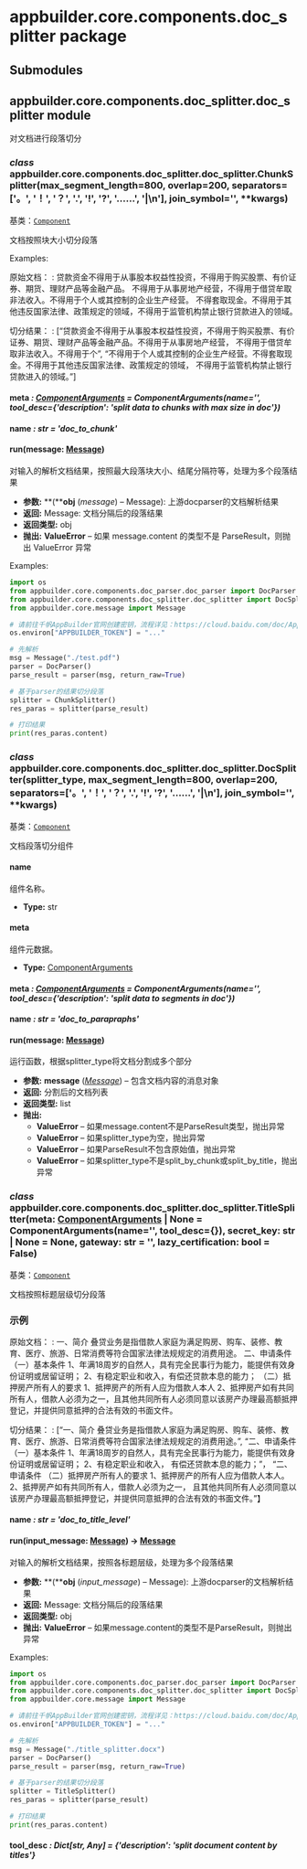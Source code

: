 # appbuilder.core.components.doc_splitter package

## Submodules

## appbuilder.core.components.doc_splitter.doc_splitter module

对文档进行段落切分

### *class* appbuilder.core.components.doc_splitter.doc_splitter.ChunkSplitter(max_segment_length=800, overlap=200, separators=['。', '！', '？', '.', '!', '?', '……', '|\\n'], join_symbol='', \*\*kwargs)

基类：[`Component`](appbuilder.core.md#appbuilder.core.component.Component)

文档按照块大小切分段落

Examples:

原始文档：
: 贷款资金不得用于从事股本权益性投资，不得用于购买股票、有价证券、期货、理财产品等金融产品。
  不得用于从事房地产经营，不得用于借贷牟取非法收入。不得用于个人或其控制的企业生产经营。
  不得套取现金。不得用于其他违反国家法律、政策规定的领域，不得用于监管机构禁止银行贷款进入的领域。

切分结果：
: [“贷款资金不得用于从事股本权益性投资，不得用于购买股票、有价证券、期货、理财产品等金融产品。不得用于从事房地产经营，
  不得用于借贷牟取非法收入。不得用于个”,
  “不得用于个人或其控制的企业生产经营。不得套取现金。不得用于其他违反国家法律、政策规定的领域，
  不得用于监管机构禁止银行贷款进入的领域。”]

#### meta *: [ComponentArguments](appbuilder.core.md#appbuilder.core.component.ComponentArguments)* *= ComponentArguments(name='', tool_desc={'description': 'split data to chunks with max size in doc'})*

#### name *: str* *= 'doc_to_chunk'*

#### run(message: [Message](appbuilder.core.md#appbuilder.core.message.Message))

对输入的解析文档结果，按照最大段落块大小、结尾分隔符等，处理为多个段落结果

* **参数:**
  **(****obj** (*message*) – Message): 上游docparser的文档解析结果
* **返回:**
  Message: 文档分隔后的段落结果
* **返回类型:**
  obj
* **抛出:**
  **ValueError** – 如果 message.content 的类型不是 ParseResult，则抛出 ValueError 异常

Examples:

```python
import os
from appbuilder.core.components.doc_parser.doc_parser import DocParser
from appbuilder.core.components.doc_splitter.doc_splitter import DocSplitter, ChunkSplitter
from appbuilder.core.message import Message

# 请前往千帆AppBuilder官网创建密钥，流程详见：https://cloud.baidu.com/doc/AppBuilder/s/Olq6grrt6#1%E3%80%81%E5%88%9B%E5%BB%BA%E5%AF%86%E9%92%A5
os.environ["APPBUILDER_TOKEN"] = "..."

# 先解析
msg = Message("./test.pdf")
parser = DocParser()
parse_result = parser(msg, return_raw=True)

# 基于parser的结果切分段落
splitter = ChunkSplitter()
res_paras = splitter(parse_result)

# 打印结果
print(res_paras.content)
```

### *class* appbuilder.core.components.doc_splitter.doc_splitter.DocSplitter(splitter_type, max_segment_length=800, overlap=200, separators=['。', '！', '？', '.', '!', '?', '……', '|\\n'], join_symbol='', \*\*kwargs)

基类：[`Component`](appbuilder.core.md#appbuilder.core.component.Component)

文档段落切分组件

#### name

组件名称。

* **Type:**
  str

#### meta

组件元数据。

* **Type:**
  [ComponentArguments](appbuilder.core.md#appbuilder.core.component.ComponentArguments)

#### meta *: [ComponentArguments](appbuilder.core.md#appbuilder.core.component.ComponentArguments)* *= ComponentArguments(name='', tool_desc={'description': 'split data to segments in doc'})*

#### name *: str* *= 'doc_to_parapraphs'*

#### run(message: [Message](appbuilder.core.md#appbuilder.core.message.Message))

运行函数，根据splitter_type将文档分割成多个部分

* **参数:**
  **message** ([*Message*](appbuilder.core.md#appbuilder.core.message.Message)) – 包含文档内容的消息对象
* **返回:**
  分割后的文档列表
* **返回类型:**
  list
* **抛出:**
  * **ValueError** – 如果message.content不是ParseResult类型，抛出异常
  * **ValueError** – 如果splitter_type为空，抛出异常
  * **ValueError** – 如果ParseResult不包含原始值，抛出异常
  * **ValueError** – 如果splitter_type不是split_by_chunk或split_by_title，抛出异常

### *class* appbuilder.core.components.doc_splitter.doc_splitter.TitleSplitter(meta: [ComponentArguments](appbuilder.core.md#appbuilder.core.component.ComponentArguments) | None = ComponentArguments(name='', tool_desc={}), secret_key: str | None = None, gateway: str = '', lazy_certification: bool = False)

基类：[`Component`](appbuilder.core.md#appbuilder.core.component.Component)

文档按照标题层级切分段落

### 示例

原始文档：
: 一、简介
  叠贷业务是指借款人家庭为满足购房、购车、装修、教育、医疗、旅游、日常消费等符合国家法律法规规定的消费用途。
  二、申请条件
  （一）基本条件
  1、年满18周岁的自然人，具有完全民事行为能力，能提供有效身份证明或居留证明；
  2、有稳定职业和收入，有偿还贷款本息的能力；
  （二）抵押房产所有人的要求
  1、抵押房产的所有人应为借款人本人
  2、抵押房产如有共同所有人，借款人必须为之一，且其他共同所有人必须同意以该房产办理最高额抵押登记，并提供同意抵押的合法有效的书面文件。

切分结果：
: [“一、简介  叠贷业务是指借款人家庭为满足购房、购车、装修、教育、医疗、旅游、日常消费等符合国家法律法规规定的消费用途。”,
  “二、申请条件 （一）基本条件  1、年满18周岁的自然人，具有完全民事行为能力，能提供有效身份证明或居留证明； 2、有稳定职业和收入，
  有偿还贷款本息的能力；”，
  “二、申请条件 （二）抵押房产所有人的要求  1、抵押房产的所有人应为借款人本人。 2、抵押房产如有共同所有人，借款人必须为之一，
  且其他共同所有人必须同意以该房产办理最高额抵押登记，并提供同意抵押的合法有效的书面文件。”】

#### name *: str* *= 'doc_to_title_level'*

#### run(input_message: [Message](appbuilder.core.md#appbuilder.core.message.Message)) → [Message](appbuilder.core.md#appbuilder.core.message.Message)

对输入的解析文档结果，按照各标题层级，处理为多个段落结果

* **参数:**
  **(****obj** (*input_message*) – Message): 上游docparser的文档解析结果
* **返回:**
  Message: 文档分隔后的段落结果
* **返回类型:**
  obj
* **抛出:**
  **ValueError** – 如果message.content的类型不是ParseResult，则抛出异常

Examples:

```python
import os
from appbuilder.core.components.doc_parser.doc_parser import DocParser
from appbuilder.core.components.doc_splitter.doc_splitter import DocSplitter, TitleSplitter
from appbuilder.core.message import Message

# 请前往千帆AppBuilder官网创建密钥，流程详见：https://cloud.baidu.com/doc/AppBuilder/s/Olq6grrt6#1%E3%80%81%E5%88%9B%E5%BB%BA%E5%AF%86%E9%92%A5
os.environ["APPBUILDER_TOKEN"] = "..."

# 先解析
msg = Message("./title_splitter.docx")
parser = DocParser()
parse_result = parser(msg, return_raw=True)

# 基于parser的结果切分段落
splitter = TitleSplitter()
res_paras = splitter(parse_result)

# 打印结果
print(res_paras.content)
```

#### tool_desc *: Dict[str, Any]* *= {'description': 'split document content by titles'}*
